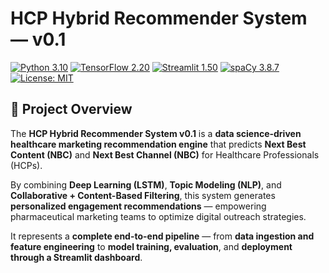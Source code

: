 # HCP Hybrid Recommender System — v0.1

[![Python 3.10](https://img.shields.io/badge/Python-3.10-blue?logo=python&logoColor=white)](https://www.python.org/)
[![TensorFlow 2.20](https://img.shields.io/badge/TensorFlow-2.20-orange?logo=tensorflow&logoColor=white)](https://www.tensorflow.org/)
[![Streamlit 1.50](https://img.shields.io/badge/Streamlit-1.50-red?logo=streamlit&logoColor=white)](https://streamlit.io/)
[![spaCy 3.8.7](https://img.shields.io/badge/spaCy-3.8.7-brightgreen?logo=spacy&logoColor=white)](https://spacy.io/)
[![License: MIT](https://img.shields.io/badge/License-MIT-yellow.svg)](LICENSE)

## 📘 Project Overview

The **HCP Hybrid Recommender System v0.1** is a **data science-driven healthcare marketing recommendation engine** that predicts **Next Best Content (NBC)** and **Next Best Channel (NBC)** for Healthcare Professionals (HCPs).

By combining **Deep Learning (LSTM)**, **Topic Modeling (NLP)**, and **Collaborative + Content-Based Filtering**, this system generates **personalized engagement recommendations** — empowering pharmaceutical marketing teams to optimize digital outreach strategies.

It represents a **complete end-to-end pipeline** — from **data ingestion and feature engineering** to **model training, evaluation**, and **deployment through a Streamlit dashboard**.
